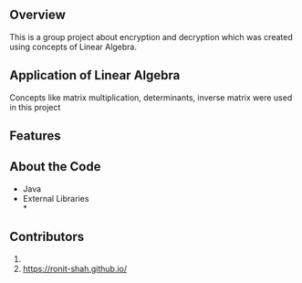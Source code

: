 Overview
---

This is a group project about encryption and decryption which was created using concepts of Linear Algebra.

Application of Linear Algebra
---
Concepts like matrix multiplication, determinants, inverse matrix were used in this project

Features
---

About the Code
---

* Java  
* External Libraries  
  *  
 
Contributors
---
1. 
2. https://ronit-shah.github.io/
